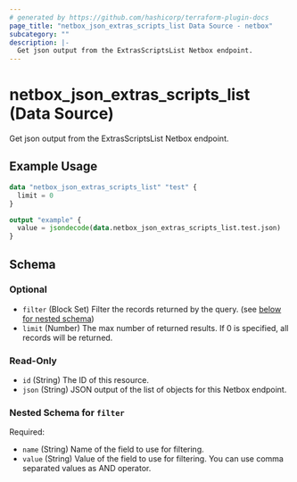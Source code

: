 ```yaml
---
# generated by https://github.com/hashicorp/terraform-plugin-docs
page_title: "netbox_json_extras_scripts_list Data Source - netbox"
subcategory: ""
description: |-
  Get json output from the ExtrasScriptsList Netbox endpoint.
---
```


# netbox_json_extras_scripts_list (Data Source)

Get json output from the ExtrasScriptsList Netbox endpoint.

## Example Usage

```terraform
data "netbox_json_extras_scripts_list" "test" {
  limit = 0
}

output "example" {
  value = jsondecode(data.netbox_json_extras_scripts_list.test.json)
}
```

<!-- schema generated by tfplugindocs -->
## Schema

### Optional

- `filter` (Block Set) Filter the records returned by the query. (see [below for nested schema](#nestedblock--filter))
- `limit` (Number) The max number of returned results. If 0 is specified, all records will be returned.

### Read-Only

- `id` (String) The ID of this resource.
- `json` (String) JSON output of the list of objects for this Netbox endpoint.

<a id="nestedblock--filter"></a>
### Nested Schema for `filter`

Required:

- `name` (String) Name of the field to use for filtering.
- `value` (String) Value of the field to use for filtering. You can use comma separated values as AND operator.
